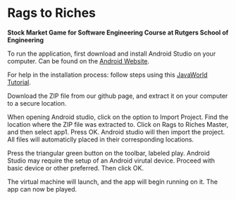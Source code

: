 # Rags to Riches 
**Stock Market Game for Software Engineering Course at Rutgers School of Engineering**

To run the application, first download and install Android Studio on your computer. Can be found on the [Android Website](http://developer.android.com/studio/index.htmll).

 For help in the installation process: follow steps using this 
[JavaWorld Tutorial](http://www.javaworld.com/article/3095406/android/android-studio-for-beginners-part-1-installation-and-setup.html).

Download the ZIP file from our github page, and extract it on your computer to a secure location. 

When opening Android studio, click on the option to Import Project.
Find the location where the ZIP file was extracted to. Click on Rags to Riches Master, and then select app1. Press OK.
Android studio will then import the project. All files will automaticlly placed in their corresponding locations.

Press the triangular green button on the toolbar, labeled play. 
Android Studio may require the setup of an Android virutal device. Proceed with basic device or other preferred. Then click OK.

The virtual machine will launch, and the app will begin running on it. The app can now be played.
